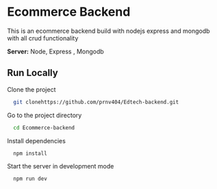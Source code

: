 
# Ecommerce Backend

This is an ecommerce backend build with nodejs express and mongodb with all crud functionality


**Server:** Node, Express , Mongodb 


## Run Locally

Clone the project

```bash
  git clonehttps://github.com/prnv404/Edtech-backend.git
```

Go to the project directory

```bash
  cd Ecommerce-backend
```

Install dependencies

```bash
  npm install
```

Start the server in development mode

```bash
  npm run dev
```

